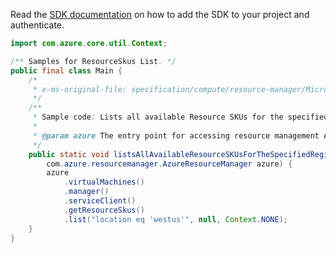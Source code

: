 Read the [SDK documentation](https://github.com/Azure/azure-sdk-for-java/blob/azure-resourcemanager_2.11.0/sdk/resourcemanager/azure-resourcemanager/README.md) on how to add the SDK to your project and authenticate.

```java
import com.azure.core.util.Context;

/** Samples for ResourceSkus List. */
public final class Main {
    /*
     * x-ms-original-file: specification/compute/resource-manager/Microsoft.Compute/stable/2021-07-01/examples/skus/ListAvailableResourceSkusForARegion.json
     */
    /**
     * Sample code: Lists all available Resource SKUs for the specified region.
     *
     * @param azure The entry point for accessing resource management APIs in Azure.
     */
    public static void listsAllAvailableResourceSKUsForTheSpecifiedRegion(
        com.azure.resourcemanager.AzureResourceManager azure) {
        azure
            .virtualMachines()
            .manager()
            .serviceClient()
            .getResourceSkus()
            .list("location eq 'westus'", null, Context.NONE);
    }
}
```
